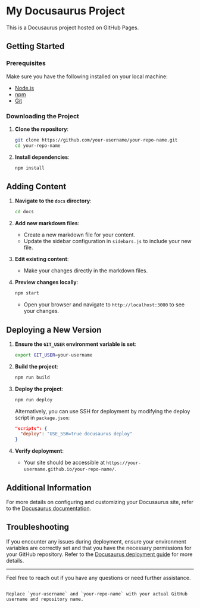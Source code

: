 # My Docusaurus Project

This is a Docusaurus project hosted on GitHub Pages.

## Getting Started

### Prerequisites

Make sure you have the following installed on your local machine:

- [Node.js](https://nodejs.org/)
- [npm](https://www.npmjs.com/)
- [Git](https://git-scm.com/)

### Downloading the Project

1. **Clone the repository**:
   ```bash
   git clone https://github.com/your-username/your-repo-name.git
   cd your-repo-name
   ```

2. **Install dependencies**:
   ```bash
   npm install
   ```

## Adding Content

1. **Navigate to the `docs` directory**:
   ```bash
   cd docs
   ```

2. **Add new markdown files**:
   - Create a new markdown file for your content.
   - Update the sidebar configuration in `sidebars.js` to include your new file.

3. **Edit existing content**:
   - Make your changes directly in the markdown files.

4. **Preview changes locally**:
   ```bash
   npm start
   ```
   - Open your browser and navigate to `http://localhost:3000` to see your changes.

## Deploying a New Version

1. **Ensure the `GIT_USER` environment variable is set**:
   ```bash
   export GIT_USER=your-username
   ```

2. **Build the project**:
   ```bash
   npm run build
   ```

3. **Deploy the project**:
   ```bash
   npm run deploy
   ```

   Alternatively, you can use SSH for deployment by modifying the deploy script in `package.json`:
   ```json
   "scripts": {
     "deploy": "USE_SSH=true docusaurus deploy"
   }
   ```

4. **Verify deployment**:
   - Your site should be accessible at `https://your-username.github.io/your-repo-name/`.

## Additional Information

For more details on configuring and customizing your Docusaurus site, refer to the [Docusaurus documentation](https://docusaurus.io/docs).

## Troubleshooting

If you encounter any issues during deployment, ensure your environment variables are correctly set and that you have the necessary permissions for your GitHub repository. Refer to the [Docusaurus deployment guide](https://docusaurus.io/docs/deployment) for more details.

---

Feel free to reach out if you have any questions or need further assistance.
```

Replace `your-username` and `your-repo-name` with your actual GitHub username and repository name.